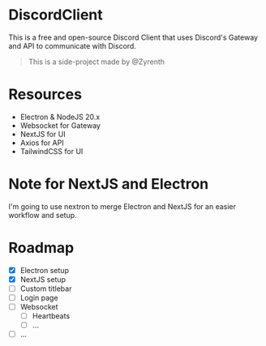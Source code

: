 # DiscordClient
This is a free and open-source Discord Client that uses Discord's Gateway and API to communicate with Discord.

> This is a side-project made by @Zyrenth

# Resources
- Electron & NodeJS 20.x
- Websocket for Gateway
- NextJS for UI
- Axios for API
- TailwindCSS for UI

# Note for NextJS and Electron
I'm going to use nextron to merge Electron and NextJS for an easier workflow and setup.

# Roadmap
- [x] Electron setup
- [x] NextJS setup
- [ ] Custom titlebar
- [ ] Login page
- [ ] Websocket
  - [ ] Heartbeats
  - [ ] ...
- [ ] ...